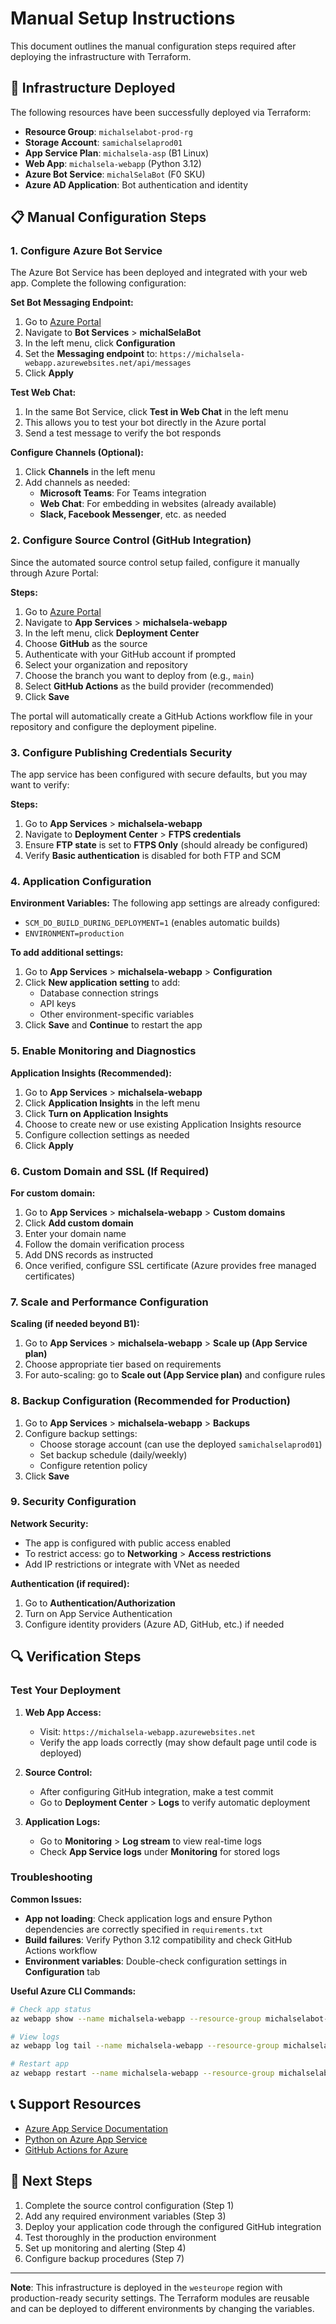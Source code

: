 # Manual Setup Instructions

This document outlines the manual configuration steps required after deploying the infrastructure with Terraform.

## 🚀 Infrastructure Deployed

The following resources have been successfully deployed via Terraform:
- **Resource Group**: `michalselabot-prod-rg`
- **Storage Account**: `samichalselaprod01`
- **App Service Plan**: `michalsela-asp` (B1 Linux)
- **Web App**: `michalsela-webapp` (Python 3.12)
- **Azure Bot Service**: `michalSelaBot` (F0 SKU)
- **Azure AD Application**: Bot authentication and identity

## 📋 Manual Configuration Steps

### 1. Configure Azure Bot Service

The Azure Bot Service has been deployed and integrated with your web app. Complete the following configuration:

**Set Bot Messaging Endpoint:**
1. Go to [Azure Portal](https://portal.azure.com)
2. Navigate to **Bot Services** > **michalSelaBot**
3. In the left menu, click **Configuration**
4. Set the **Messaging endpoint** to: `https://michalsela-webapp.azurewebsites.net/api/messages`
5. Click **Apply**

**Test Web Chat:**
1. In the same Bot Service, click **Test in Web Chat** in the left menu
2. This allows you to test your bot directly in the Azure portal
3. Send a test message to verify the bot responds

**Configure Channels (Optional):**
1. Click **Channels** in the left menu
2. Add channels as needed:
   - **Microsoft Teams**: For Teams integration
   - **Web Chat**: For embedding in websites (already available)
   - **Slack, Facebook Messenger**, etc. as needed

### 2. Configure Source Control (GitHub Integration)

Since the automated source control setup failed, configure it manually through Azure Portal:

**Steps:**
1. Go to [Azure Portal](https://portal.azure.com)
2. Navigate to **App Services** > **michalsela-webapp**
3. In the left menu, click **Deployment Center**
4. Choose **GitHub** as the source
5. Authenticate with your GitHub account if prompted
6. Select your organization and repository
7. Choose the branch you want to deploy from (e.g., `main`)
8. Select **GitHub Actions** as the build provider (recommended)
9. Click **Save**

The portal will automatically create a GitHub Actions workflow file in your repository and configure the deployment pipeline.

### 3. Configure Publishing Credentials Security

The app service has been configured with secure defaults, but you may want to verify:

**Steps:**
1. Go to **App Services** > **michalsela-webapp**
2. Navigate to **Deployment Center** > **FTPS credentials**
3. Ensure **FTP state** is set to **FTPS Only** (should already be configured)
4. Verify **Basic authentication** is disabled for both FTP and SCM

### 4. Application Configuration

**Environment Variables:**
The following app settings are already configured:
- `SCM_DO_BUILD_DURING_DEPLOYMENT=1` (enables automatic builds)
- `ENVIRONMENT=production`

**To add additional settings:**
1. Go to **App Services** > **michalsela-webapp** > **Configuration**
2. Click **New application setting** to add:
   - Database connection strings
   - API keys
   - Other environment-specific variables
3. Click **Save** and **Continue** to restart the app

### 5. Enable Monitoring and Diagnostics

**Application Insights (Recommended):**
1. Go to **App Services** > **michalsela-webapp**
2. Click **Application Insights** in the left menu
3. Click **Turn on Application Insights**
4. Choose to create new or use existing Application Insights resource
5. Configure collection settings as needed
6. Click **Apply**

### 6. Custom Domain and SSL (If Required)

**For custom domain:**
1. Go to **App Services** > **michalsela-webapp** > **Custom domains**
2. Click **Add custom domain**
3. Enter your domain name
4. Follow the domain verification process
5. Add DNS records as instructed
6. Once verified, configure SSL certificate (Azure provides free managed certificates)

### 7. Scale and Performance Configuration

**Scaling (if needed beyond B1):**
1. Go to **App Services** > **michalsela-webapp** > **Scale up (App Service plan)**
2. Choose appropriate tier based on requirements
3. For auto-scaling: go to **Scale out (App Service plan)** and configure rules

### 8. Backup Configuration (Recommended for Production)

1. Go to **App Services** > **michalsela-webapp** > **Backups**
2. Configure backup settings:
   - Choose storage account (can use the deployed `samichalselaprod01`)
   - Set backup schedule (daily/weekly)
   - Configure retention policy
3. Click **Save**

### 9. Security Configuration

**Network Security:**
- The app is configured with public access enabled
- To restrict access: go to **Networking** > **Access restrictions**
- Add IP restrictions or integrate with VNet as needed

**Authentication (if required):**
1. Go to **Authentication/Authorization**
2. Turn on App Service Authentication
3. Configure identity providers (Azure AD, GitHub, etc.) if needed

## 🔍 Verification Steps

### Test Your Deployment

1. **Web App Access:**
   - Visit: `https://michalsela-webapp.azurewebsites.net`
   - Verify the app loads correctly (may show default page until code is deployed)

2. **Source Control:**
   - After configuring GitHub integration, make a test commit
   - Go to **Deployment Center** > **Logs** to verify automatic deployment

3. **Application Logs:**
   - Go to **Monitoring** > **Log stream** to view real-time logs
   - Check **App Service logs** under **Monitoring** for stored logs

### Troubleshooting

**Common Issues:**
- **App not loading**: Check application logs and ensure Python dependencies are correctly specified in `requirements.txt`
- **Build failures**: Verify Python 3.12 compatibility and check GitHub Actions workflow
- **Environment variables**: Double-check configuration settings in **Configuration** tab

**Useful Azure CLI Commands:**
```bash
# Check app status
az webapp show --name michalsela-webapp --resource-group michalselabot-prod-rg

# View logs
az webapp log tail --name michalsela-webapp --resource-group michalselabot-prod-rg

# Restart app
az webapp restart --name michalsela-webapp --resource-group michalselabot-prod-rg
```

## 📞 Support Resources

- [Azure App Service Documentation](https://docs.microsoft.com/en-us/azure/app-service/)
- [Python on Azure App Service](https://docs.microsoft.com/en-us/azure/app-service/quickstart-python)
- [GitHub Actions for Azure](https://docs.microsoft.com/en-us/azure/developer/github/github-actions)

## 🔄 Next Steps

1. Complete the source control configuration (Step 1)
2. Add any required environment variables (Step 3)
3. Deploy your application code through the configured GitHub integration
4. Test thoroughly in the production environment
5. Set up monitoring and alerting (Step 4)
6. Configure backup procedures (Step 7)

---

**Note**: This infrastructure is deployed in the `westeurope` region with production-ready security settings. The Terraform modules are reusable and can be deployed to different environments by changing the variables.
